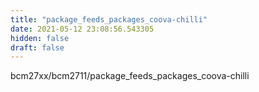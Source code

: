 ```yaml
---
title: "package_feeds_packages_coova-chilli"
date: 2021-05-12 23:08:56.543305
hidden: false
draft: false
---
```


bcm27xx/bcm2711/package_feeds_packages_coova-chilli

